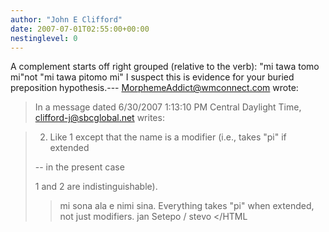 ```yaml
---
author: "John E Clifford"
date: 2007-07-01T02:55:00+00:00
nestinglevel: 0
---
```

A complement starts off right grouped (relative to the verb): "mi tawa tomo mi"not "mi tawa pitomo mi" I suspect this is evidence for your buried preposition hypothesis.---
 [MorphemeAddict@wmconnect.com](mailto://MorphemeAddict@wmconnect.com) wrote:

> In a message dated 6/30/2007 1:13:10 PM Central Daylight Time,
> [clifford-j@sbcglobal.net](mailto://clifford-j@sbcglobal.net) writes:

>>> 
> 2. Like 1 except that the name is a modifier (i.e., takes "pi" if extended
> 
> --
 in the present case
> 
> 1 and 2 are indistinguishable).
>> mi sona ala e nimi sina.
>> Everything takes "pi" when extended, not just modifiers.
>> jan Setepo / stevo </HTML
>>